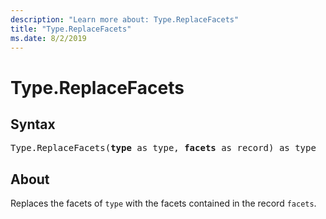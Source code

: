 ```yaml
---
description: "Learn more about: Type.ReplaceFacets"
title: "Type.ReplaceFacets"
ms.date: 8/2/2019
---
```

# Type.ReplaceFacets

## Syntax

<pre>
Type.ReplaceFacets(<b>type</b> as type, <b>facets</b> as record) as type
</pre>
  
## About  
Replaces the facets of `type` with the facets contained in the record `facets`.
  
